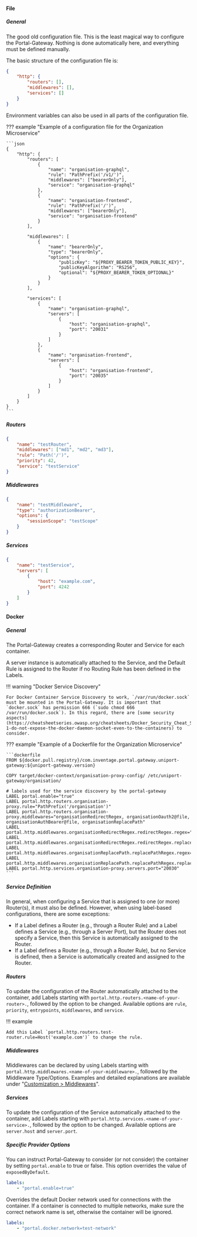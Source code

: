 <!-- markdownlint-disable first-line-h1 -->

#### File

##### General

The good old configuration file. This is the least magical way to configure the Portal-Gateway. Nothing is done automatically here, and everything must be defined manually.

The basic structure of the configuration file is:

```json
{
    "http": {
        "routers": [],
        "middlewares": [],
        "services": []
    }
}
```

Environment variables can also be used in all parts of the configuration file.

??? example "Example of a configuration file for the Organization Microservice"

    ```json
    {
        "http": {
            "routers": [
                {
                    "name": "organisation-graphql",
                    "rule": "PathPrefix('/v1/')",
                    "middlewares": ["bearerOnly"],
                    "service": "organisation-graphql"
                },
                {
                    "name": "organisation-frontend",
                    "rule": "PathPrefix('/')",
                    "middlewares": ["bearerOnly"],
                    "service": "organisation-frontend"
                }
            ],

            "middlewares": [
                {
                    "name": "bearerOnly",
                    "type": "bearerOnly",
                    "options": {
                        "publicKey": "${PROXY_BEARER_TOKEN_PUBLIC_KEY}",
                        "publicKeyAlgorithm": "RS256",
                        "optional": "${PROXY_BEARER_TOKEN_OPTIONAL}"
                    }
                }
            ],

            "services": [
                {
                    "name": "organisation-graphql",
                    "servers": [
                        {
                            "host": "organisation-graphql",
                            "port": "20031"
                        }
                    ]
                },
                {
                    "name": "organisation-frontend",
                    "servers": [
                        {
                            "host": "organisation-frontend",
                            "port": "20035"
                        }
                    ]
                }
            ]
        }
    }
    ```

##### Routers

```json
{
    "name": "testRouter",
    "middlewares": ["md1", "md2", "md3"],
    "rule": "Path('/')",
    "priority": 42,
    "service": "testService"
}
```

##### Middlewares

```json
{
    "name": "testMiddleware",
    "type": "authorizationBearer",
    "options": {
        "sessionScope": "testScope"
    }
}
```

##### Services

```json
{
    "name": "testService",
    "servers": [
        {
            "host": "example.com",
            "port": 4242
        }
    ]
}
```

#### Docker

##### General

The Portal-Gateway creates a corresponding Router and Service for each container.

A server instance is automatically attached to the Service, and the Default Rule is assigned to the Router if no Routing Rule has been defined in the Labels.

!!! warning "Docker Service Discovery"

    For Docker Container Service Discovery to work, `/var/run/docker.sock` must be mounted in the Portal-Gateway. It is important that `docker.sock` has permission 666 (`sudo chmod 666 /var/run/docker.sock`). In this regard, there are [some security aspects](https://cheatsheetseries.owasp.org/cheatsheets/Docker_Security_Cheat_Sheet.html#rule-1-do-not-expose-the-docker-daemon-socket-even-to-the-containers) to consider.

??? example "Example of a Dockerfile for the Organization Microservice"

    ```dockerfile
    FROM ${docker.pull.registry}/com.inventage.portal.gateway.uniport-gateway:${uniport-gateway.version}

    COPY target/docker-context/organisation-proxy-config/ /etc/uniport-gateway/organisation/

    # labels used for the service discovery by the portal-gateway
    LABEL portal.enable="true"
    LABEL portal.http.routers.organisation-proxy.rule="PathPrefix('/organisation')"
    LABEL portal.http.routers.organisation-proxy.middlewares="organisationRedirectRegex, organisationOauth2@file, organisationAuthBearer@file, organisationReplacePath"
    LABEL portal.http.middlewares.organisationRedirectRegex.redirectRegex.regex="^(/organisation)\$"
    LABEL portal.http.middlewares.organisationRedirectRegex.redirectRegex.replacement="\$1/"
    LABEL portal.http.middlewares.organisationReplacePath.replacePathRegex.regex="/organisation/(.*)"
    LABEL portal.http.middlewares.organisationReplacePath.replacePathRegex.replacement="/\$1"
    LABEL portal.http.services.organisation-proxy.servers.port="20030"
    ```

##### Service Definition

In general, when configuring a Service that is assigned to one (or more) Router(s), it must also be defined. However, when using label-based configurations, there are some exceptions:

- If a Label defines a Router (e.g., through a Router Rule) and a Label defines a Service (e.g., through a Server Port), but the Router does not specify a Service, then this Service is automatically assigned to the Router.
- If a Label defines a Router (e.g., through a Router Rule), but no Service is defined, then a Service is automatically created and assigned to the Router.

##### Routers

To update the configuration of the Router automatically attached to the container, add Labels starting with `portal.http.routers.<name-of-your-router>.`, followed by the option to be changed. Available options are `rule`, `priority`, `entrypoints`, `middlewares`, and `service`.

!!! example

    Add this Label `portal.http.routers.test-router.rule=Host('example.com')` to change the rule.

##### Middlewares

Middlewares can be declared by using Labels starting with `portal.http.middlewares.<name-of-your-middleware>.`, followed by the Middleware Type/Options. Examples and detailed explanations are available under "[Customization > Middlewares](#middlewares)".

##### Services

To update the configuration of the Service automatically attached to the container, add Labels starting with `portal.http.services.<name-of-your-service>.`, followed by the option to be changed. Available options are `server.host` and `server.port`.

##### Specific Provider Options

You can instruct Portal-Gateway to consider (or not consider) the container by setting `portal.enable` to true or false. This option overrides the value of `exposedByDefault`.

```yaml
labels:
    - "portal.enable=true"
```

Overrides the default Docker network used for connections with the container. If a container is connected to multiple networks, make sure the correct network name is set, otherwise the container will be ignored.

```yaml
labels:
    - "portal.docker.network=test-network"
```
